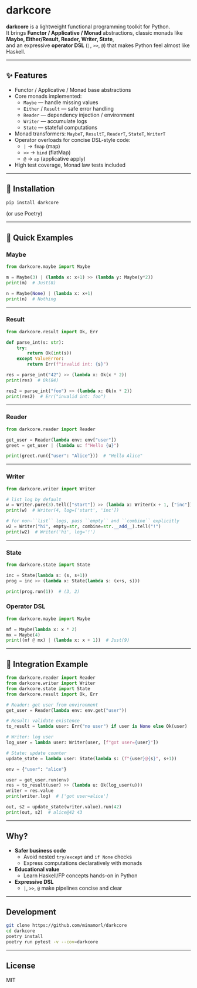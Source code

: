 # darkcore

**darkcore** is a lightweight functional programming toolkit for Python.  
It brings **Functor / Applicative / Monad** abstractions, classic monads like **Maybe, Either/Result, Reader, Writer, State**,  
and an expressive **operator DSL** (`|`, `>>`, `@`) that makes Python feel almost like Haskell.

---

## ✨ Features

- Functor / Applicative / Monad base abstractions
- Core monads implemented:
  - `Maybe` — handle missing values
  - `Either` / `Result` — safe error handling
  - `Reader` — dependency injection / environment
  - `Writer` — accumulate logs
  - `State` — stateful computations
- Monad transformers: `MaybeT`, `ResultT`, `ReaderT`, `StateT`, `WriterT`
- Operator overloads for concise DSL-style code:
  - `|` → `fmap` (map)
  - `>>` → `bind` (flatMap)
  - `@` → `ap` (applicative apply)
- High test coverage, Monad law tests included

---

## 🚀 Installation

```bash
pip install darkcore
```

(or use Poetry)

---

## 🧪 Quick Examples

### Maybe

```python
from darkcore.maybe import Maybe

m = Maybe(3) | (lambda x: x+1) >> (lambda y: Maybe(y*2))
print(m)  # Just(8)

n = Maybe(None) | (lambda x: x+1)
print(n)  # Nothing
```

---

### Result

```python
from darkcore.result import Ok, Err

def parse_int(s: str):
    try:
        return Ok(int(s))
    except ValueError:
        return Err(f"invalid int: {s}")

res = parse_int("42") >> (lambda x: Ok(x * 2))
print(res)  # Ok(84)

res2 = parse_int("foo") >> (lambda x: Ok(x * 2))
print(res2)  # Err("invalid int: foo")
```

---

### Reader

```python
from darkcore.reader import Reader

get_user = Reader(lambda env: env["user"])
greet = get_user | (lambda u: f"Hello {u}")

print(greet.run({"user": "Alice"}))  # "Hello Alice"
```

---

### Writer

```python
from darkcore.writer import Writer

# list log by default
w = Writer.pure(3).tell(["start"]) >> (lambda x: Writer(x + 1, ["inc"]))
print(w)  # Writer(4, log=['start', 'inc'])

# for non-``list`` logs, pass ``empty`` and ``combine`` explicitly
w2 = Writer("hi", empty=str, combine=str.__add__).tell("!")
print(w2)  # Writer('hi', log='!')
```

---

### State

```python
from darkcore.state import State

inc = State(lambda s: (s, s+1))
prog = inc >> (lambda x: State(lambda s: (x+s, s)))

print(prog.run(1))  # (3, 2)
```

### Operator DSL

```python
from darkcore.maybe import Maybe

mf = Maybe(lambda x: x * 2)
mx = Maybe(4)
print((mf @ mx) | (lambda x: x + 1))  # Just(9)
```

---

## 📖 Integration Example

```python
from darkcore.reader import Reader
from darkcore.writer import Writer
from darkcore.state import State
from darkcore.result import Ok, Err

# Reader: get user from environment
get_user = Reader(lambda env: env.get("user"))

# Result: validate existence
to_result = lambda user: Err("no user") if user is None else Ok(user)

# Writer: log user
log_user = lambda user: Writer(user, [f"got user={user}"])

# State: update counter
update_state = lambda user: State(lambda s: (f"{user}@{s}", s+1))

env = {"user": "alice"}

user = get_user.run(env)
res = to_result(user) >> (lambda u: Ok(log_user(u)))
writer = res.value
print(writer.log)  # ['got user=alice']

out, s2 = update_state(writer.value).run(42)
print(out, s2)  # alice@42 43
```

---

## Why?

- **Safer business code**  
  - Avoid nested `try/except` and `if None` checks  
  - Express computations declaratively with monads  
- **Educational value**  
  - Learn Haskell/FP concepts hands-on in Python  
- **Expressive DSL**  
  - `|`, `>>`, `@` make pipelines concise and clear  

---

## Development

```bash
git clone https://github.com/minamorl/darkcore
cd darkcore
poetry install
poetry run pytest -v --cov=darkcore
```

---

## License

MIT
